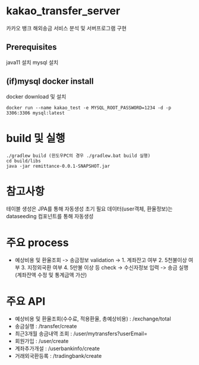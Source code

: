 # kakao_transfer_server
카카오 뱅크 해외송금 서비스 분석 및 서버프로그램 구현
## Prerequisites
java11 설치
mysql 설치

## (if)mysql docker install
docker download 및 설치
```
docker run --name kakao_test -e MYSQL_ROOT_PASSWORD=1234 -d -p 3306:3306 mysql:latest
```
# build 및 실행
```
./gradlew build (윈도우PC의 경우 ./gradlew.bat build 실행)
cd build/libs
java -jar remittance-0.0.1-SNAPSHOT.jar
```
# 참고사항
테이블 생성은 JPA를 통해 자동생성
초기 필요 데이터(user객체, 환율정보)는 dataseeding 컴포넌트를 통해 자동생성
# 주요 process
* 예상비용 및 환율조회 -> 송금정보 validation -> 1. 계좌잔고 여부 2. 5천불이상 여부 3. 지정외국환 여부 4. 5만불 이상 등 check -> 수신자정보 입력 -> 송금 실행(계좌잔액 수정 및 통계금액 가산)
# 주요 API
* 예상비용 및 환율조회(수수료, 적용환율, 총예상비용) : /exchange/total
* 송금실행 : /transfer/create
* 최근3개월 송금내역 조회 : /user/mytransfers?userEmail=
* 회원가입 : /user/create
* 계좌추가개설 : /userbankinfo/create
* 거래외국환등록 : /tradingbank/create
